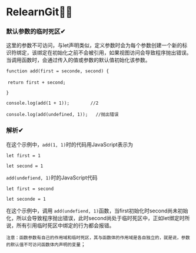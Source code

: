 # RelearnGit🤣🤣

### 默认参数的临时死区✔

这里的参数不可访问，与let声明类似，定义参数时会为每个参数创建一个新的标识符绑定，该绑定在初始化之前不会被引用，如果视图访问会导致程序抛出错误。当调用函数时，会通过传入的值或参数的默认值初始化该参数。

`function add(first = seconde, second) {`

​	`return first + second;`

`}`

`console.log(add(1 + 1));        //2`

`console.log(add(undefined, 1));   //抛出错误`

### 解析✔

在这个示例中，`add(1, 1)`时的代码用JavaScript表示为

`let first = 1`

`let second = 1`



`add(undefiend, 1)`时的JavaScript代码

`let first = second`

`let seconde = 1`

在这个示例中，调用 `add(undefiend, 1)`函数，当first初始化时second尚未初始化，所以会导致程序抛出错误，此时second尚处于临时死区中，正如let绑定时所说，所有引用临时死区中绑定的行为都会报错。



`注意：函数参数有自己的作用域和临时死区，其与函数体的作用域是各自独立的，就是说，参数的默认值不可访问函数体内声明的变量`；


